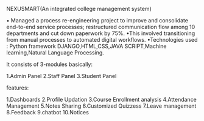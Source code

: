 NEXUSMART(An integrated college management system)


• Managed a process re-engineering project to improve and consolidate end-to-end service processes;
restructured communication flow among 10 departments and cut down paperwork by 75%.
•This involved transitioning from manual processes to automated digital workflows.
•Technologies used : Python framework DJANGO,HTML,CSS,JAVA SCRIPT,Machine learning,Natural Language Processing.

It consists of  3-modules basically:

1.Admin Panel
2.Staff Panel
3.Student Panel


features:

1.Dashboards
2.Profile Updation
3.Course Enrollment analysis
4.Attendance Management
5.Notes Sharing
6.Customized Quizzess
7.Leave management
8.Feedback
9.chatbot
10.Notices
